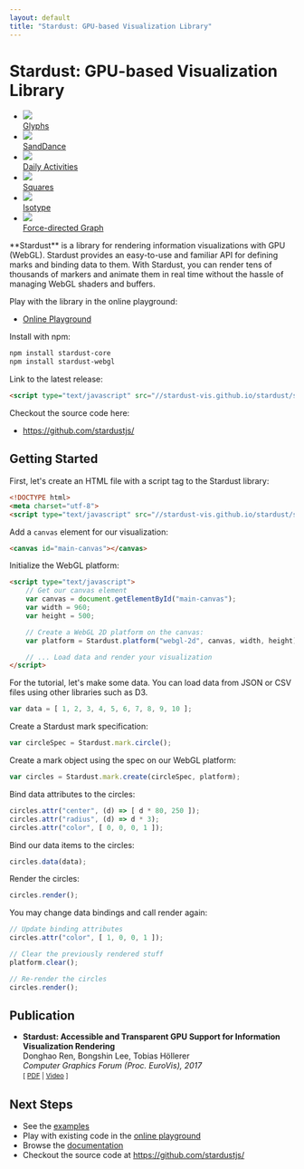 ```yaml
---
layout: default
title: "Stardust: GPU-based Visualization Library"
---
```


Stardust: GPU-based Visualization Library
====

<ul class="examples group">
    <li><a href="{{base}}/examples/glyphs"><img src="{{base}}/examples/glyphs/preview_small.png" /><div class="overlay"><span>Glyphs</span></div></a></li>
    <li><a href="{{base}}/examples/sanddance"><img src="{{base}}/examples/sanddance/preview_small.png" /><div class="overlay"><span>SandDance</span></div></a></li>
    <li><a href="{{base}}/examples/daily-activities"><img src="{{base}}/examples/daily-activities/preview_small.png" /><div class="overlay"><span>Daily Activities</span></div></a></li>
    <li><a href="{{base}}/examples/squares"><img src="{{base}}/examples/squares/preview_small.png" /><div class="overlay"><span>Squares</span></div></a></li>
    <li><a href="{{base}}/examples/isotype"><img src="{{base}}/examples/isotype/preview_small.png" /><div class="overlay"><span>Isotype</span></div></a></li>
    <li><a href="{{base}}/examples/graph"><img src="{{base}}/examples/graph/preview_small.png" /><div class="overlay"><span>Force-directed Graph</span></div></a></li>
</ul>


<p class="lead" markdown="1">
**Stardust** is a library for rendering information visualizations with GPU (WebGL). Stardust provides an easy-to-use
and familiar API for defining marks and binding data to them. With Stardust, you can render tens of thousands
of markers and animate them in real time without the hassle of managing WebGL shaders and buffers.
</p>

Play with the library in the online playground:

- [Online Playground]({{base}}/playground/)

Install with npm:

```bash
npm install stardust-core
npm install stardust-webgl
```

Link to the latest release:

```html
<script type="text/javascript" src="//stardust-vis.github.io/stardust/stardust.bundle.min.js"></script>
```

Checkout the source code here:

- <https://github.com/stardustjs/>

Getting Started
----

First, let's create an HTML file with a script tag to the Stardust library:

```html
<!DOCTYPE html>
<meta charset="utf-8">
<script type="text/javascript" src="//stardust-vis.github.io/stardust/stardust.bundle.min.js"></script>
```

Add a `canvas` element for our visualization:

```html
<canvas id="main-canvas"></canvas>
```

Initialize the WebGL platform:

```html
<script type="text/javascript">
    // Get our canvas element
    var canvas = document.getElementById("main-canvas");
    var width = 960;
    var height = 500;

    // Create a WebGL 2D platform on the canvas:
    var platform = Stardust.platform("webgl-2d", canvas, width, height);

    // ... Load data and render your visualization
</script>
```

For the tutorial, let's make some data. You can load data from JSON or CSV files using other libraries such as D3.

```javascript
var data = [ 1, 2, 3, 4, 5, 6, 7, 8, 9, 10 ];
```

Create a Stardust mark specification:

```javascript
var circleSpec = Stardust.mark.circle();
```

Create a mark object using the spec on our WebGL platform:

```javascript
var circles = Stardust.mark.create(circleSpec, platform);
```

Bind data attributes to the circles:

```javascript
circles.attr("center", (d) => [ d * 80, 250 ]);
circles.attr("radius", (d) => d * 3);
circles.attr("color", [ 0, 0, 0, 1 ]);
```

Bind our data items to the circles:

```javascript
circles.data(data);
```

Render the circles:

```javascript
circles.render();
```

You may change data bindings and call render again:

```javascript
// Update binding attributes
circles.attr("color", [ 1, 0, 0, 1 ]);

// Clear the previously rendered stuff
platform.clear();

// Re-render the circles
circles.render();
```

## Publication

<ul>
    <li style="line-height: 1.2em">
        <b>Stardust: Accessible and Transparent GPU Support for Information Visualization Rendering</b><br />
        Donghao Ren, Bongshin Lee, Tobias Höllerer<br />
        <i>Computer Graphics Forum (Proc. EuroVis), 2017</i><br />
        <small>[ <a href="publications/eurovis2017-stardust.pdf">PDF</a> |
        <a href="https://vimeo.com/218365921">Video</a> ]</small>
    </li>
</ul>


## Next Steps

- See the [examples]({{base}}/examples)
- Play with existing code in the [online playground]({{base}}/playground)
- Browse the [documentation]({{base}}/documentation)
- Checkout the source code at <https://github.com/stardustjs/>